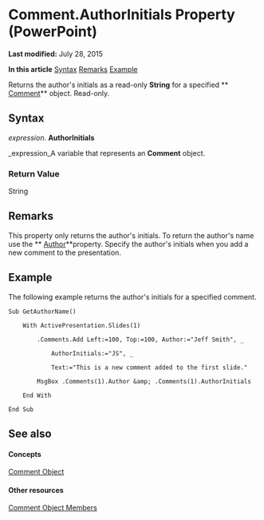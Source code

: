 
# Comment.AuthorInitials Property (PowerPoint)

 **Last modified:** July 28, 2015

 **In this article**
 [Syntax](#sectionSection0)
 [Remarks](#sectionSection1)
 [Example](#sectionSection2)


Returns the author's initials as a read-only  **String** for a specified ** [Comment](c1071b54-eeaa-0cec-13f0-b635da9511d8.md)** object. Read-only.


## Syntax
<a name="sectionSection0"> </a>

 _expression_. **AuthorInitials**

 _expression_A variable that represents an  **Comment** object.


### Return Value

String


## Remarks
<a name="sectionSection1"> </a>

This property only returns the author's initials. To return the author's name use the  ** [Author](83feff12-02a1-444e-baaf-15e39049e6a5.md)**property. Specify the author's initials when you add a new comment to the presentation.


## Example
<a name="sectionSection2"> </a>

The following example returns the author's initials for a specified comment.


```
Sub GetAuthorName()

    With ActivePresentation.Slides(1)

        .Comments.Add Left:=100, Top:=100, Author:="Jeff Smith", _

            AuthorInitials:="JS", _

            Text:="This is a new comment added to the first slide."

        MsgBox .Comments(1).Author &amp; .Comments(1).AuthorInitials

    End With

End Sub
```


## See also
<a name="sectionSection2"> </a>


#### Concepts


 [Comment Object](c1071b54-eeaa-0cec-13f0-b635da9511d8.md)
#### Other resources


 [Comment Object Members](ceeb9a4e-53ca-1607-c080-fc276d957525.md)
